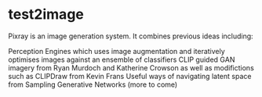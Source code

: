 # test2image


Pixray is an image generation system. It combines previous ideas including:

Perception Engines which uses image augmentation and iteratively optimises images against an ensemble of classifiers
CLIP guided GAN imagery from Ryan Murdoch and Katherine Crowson as well as modifictions such as CLIPDraw from Kevin Frans
Useful ways of navigating latent space from Sampling Generative Networks
(more to come)
